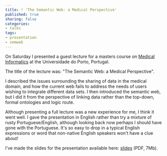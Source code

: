 ```yaml
---
title: ! 'The Semantic Web: a Medical Perspective'
published: true
sharing: false
categories:
- talks
tags:
- presentation
- semweb
---
```


On Saturday I presented a guest lecture for a masters course on [Medical Informatics](http://mim.med.up.pt/) at the Universidade do Porto, Portugal.

The title of the lecture was: "The Semantic Web: a Medical Perspective".

I described the issues surrounding the sharing of data in the medical domain, and how the current web fails to address the needs of users wishing to integrate different data sets. I then introduced the semantic web, but I did it from the perspective of linking data rather than the top-down, formal ontologies and logic route.

Although presenting a full lecture was a new experience for me, I think it went well. I gave the presentation in English rather than try a mixture of rusty Portuguese/English, although looking back now perhaps I should have gone with the Portuguese. It's so easy to drop in a typical English expressions or word that non-native English speakers won't have a clue about!

I've made the slides for the presentation available here: [slides](http://www.metade.org/research/2007/semweb-medicine-notes.pdf) (PDF, 7Mb).
